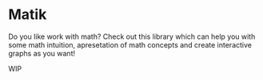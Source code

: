 # Matik
Do you like work with math? Check out this library which can help you 
with some math intuition, apresetation of math concepts and create interactive graphs as 
you want!

WIP
